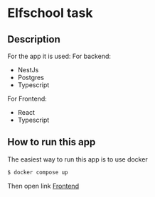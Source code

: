 # Elfschool task


## Description

For the app it is used: 
For backend:
- NestJs
- Postgres
- Typescript

For Frontend:
- React
- Typescript

## How to run this app
The easiest way to run this app is to use docker

```bash
$ docker compose up
```

Then open link [Frontend](http://localhost:3001)
